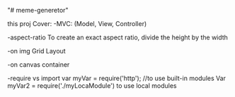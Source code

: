 "# meme-generetor" 

this proj Cover:
 -MVC: (Model, View, Controller)

-aspect-ratio 
To create an exact aspect ratio, divide the height by the width


-on img Grid Layout 


-on canvas container

-require vs import
var myVar = require('http'); //to use built-in modules
Var myVar2 = require('./myLocaModule') to use local modules